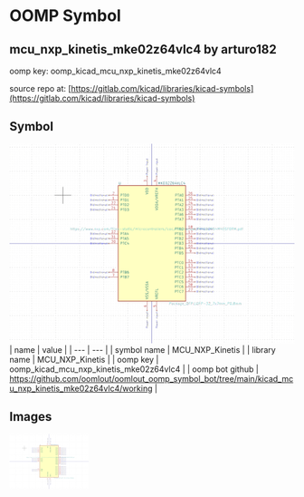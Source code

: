 # OOMP Symbol  
## mcu_nxp_kinetis_mke02z64vlc4  by arturo182  
  
oomp key: oomp_kicad_mcu_nxp_kinetis_mke02z64vlc4  
  
source repo at: [https://gitlab.com/kicad/libraries/kicad-symbols](https://gitlab.com/kicad/libraries/kicad-symbols)  
## Symbol  
  
[![working.png](working_600.png)](working.png)  
| name | value | 
| --- | --- | 
| symbol name | MCU_NXP_Kinetis | 
| library name | MCU_NXP_Kinetis | 
| oomp key | oomp_kicad_mcu_nxp_kinetis_mke02z64vlc4 | 
| oomp bot github | https://github.com/oomlout/oomlout_oomp_symbol_bot/tree/main/kicad_mcu_nxp_kinetis_mke02z64vlc4/working | 
## Images  
  
[![working.png](working_140.png)](working.png)  
